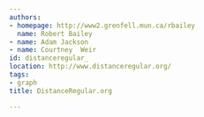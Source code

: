 ```yaml
---
authors:
- homepage: http://www2.grenfell.mun.ca/rbailey
  name: Robert Bailey
- name: Adam Jackson
- name: Courtney  Weir
id: distanceregular_
location: http://www.distanceregular.org/
tags:
- graph
title: DistanceRegular.org

---
```


